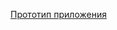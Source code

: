 [Прототип приложения](https://www.figma.com/proto/oqIsgAesXpyG6jmAnyObyS/%D0%94%D0%97-%D0%A1%D0%BF%D1%80%D0%B8%D0%BD%D1%82-6-v.2--Copy-?node-id=203-117&t=VB9GsZ9wi9AUIkBU-1)
